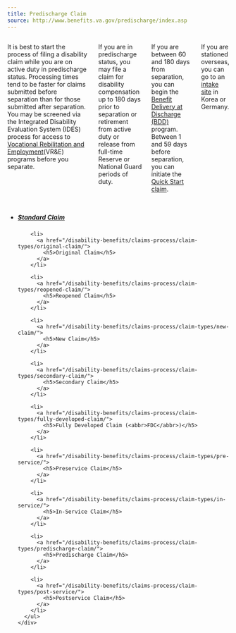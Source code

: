 ```yaml
---
title: Predischarge Claim
source: http://www.benefits.va.gov/predischarge/index.asp
---
```


<div class="main" role="main" markdown="0">
<div class="section one" markdown="0">
<div class="primary" markdown="0">
<div class="row" markdown="0">
<div class="small-12 columns" markdown="1">

It is best to start the process of filing a disability claim while you are on active duty in predischarge status. Processing times tend to be faster for claims submitted before separation than for those submitted after separation. You may be screened via the Integrated Disability Evaluation System (IDES) process for access to [Vocational Rebilitation and Employment](/vre/)(VR&amp;E) programs before you separate. 

If you are in predischarge status, you may file a claim for disability compensation up to 180 days prior to separation or retirement from active duty or release from full-time Reserve or National Guard periods of duty.

If you are between 60 and 180 days from separation, you can begin the [Benefit Delivery at Discharge (BDD)](/disability-benefits/claims-process/claim-types/predischarge-claim/bdd/index.html) program. Between 1 and 59 days before separation, you can initiate the [Quick Start claim](/disability-benefits/claims-process/claim-types/predischarge-claim/quick-start/index.html).

If you are stationed overseas, you can go to an [intake site](/disability-benefits/claims-process/claim-types/predischarge-claim/overseas/index.html) in Korea or Germany.

</div>
</div>
</div>
</div>



<div class="navigation" markdown="0">
  <div class="row" markdown="0">
    <div class="small-12 columns" markdown="0">
      <ul class="va-nav-category">
      <li>
        <a href="/disability-benefits/claims-process/claim-types/standard-claim/">
          <h5>Standard Claim</h5>
        </a>
      </li>

        <li>
          <a href="/disability-benefits/claims-process/claim-types/original-claim/">
            <h5>Original Claim</h5>
          </a>
        </li>

        <li>
          <a href="/disability-benefits/claims-process/claim-types/reopened-claim/">
            <h5>Reopened Claim</h5>
          </a>
        </li>

        <li>
          <a href="/disability-benefits/claims-process/claim-types/new-claim/">
            <h5>New Claim</h5>
          </a>
        </li>

        <li>
          <a href="/disability-benefits/claims-process/claim-types/secondary-claim/">
            <h5>Secondary Claim</h5>
          </a>
        </li>

        <li>
          <a href="/disability-benefits/claims-process/claim-types/fully-developed-claim/">
            <h5>Fully Developed Claim (<abbr>FDC</abbr>)</h5>
          </a>
        </li>

        <li>
          <a href="/disability-benefits/claims-process/claim-types/pre-service/">
            <h5>Preservice Claim</h5>
          </a>
        </li>

        <li>
          <a href="/disability-benefits/claims-process/claim-types/in-service/">
            <h5>In-Service Claim</h5>
          </a>
        </li>

        <li>
          <a href="/disability-benefits/claims-process/claim-types/predischarge-claim/">
            <h5>Predischarge Claim</h5>
          </a>
        </li>

        <li>
          <a href="/disability-benefits/claims-process/claim-types/post-service/">
            <h5>Postservice Claim</h5>
          </a>
        </li>
      </ul>
    </div>
  </div>
</div>